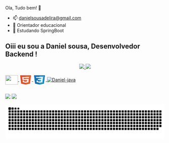 Ola, Tudo bem! 👋
 


- 📫 danielsousadelira@gmail.com
- 🔭 Orientador educacional
- 🌱 Estudando SpringBoot

## Oiii eu sou a Daniel sousa, Desenvolvedor Backend !
<div align="center">
  <a href="https://github.com/Danielscript1">
  <img height="100em" src="https://github-readme-stats.vercel.app/api?username=Danielscript1&show_icons=true&theme=aura&include_all_commits=true&count_private=true"/>
  <img height="100em" src="https://github-readme-stats.vercel.app/api/top-langs/?username=Danielscript1&layout=compact&langs_count=7&theme=chartreuse-dark"/>
</div>
<div style="display: inline_block"><br>
  <img align="center" height="30" width="40" src="https://cdn.jsdelivr.net/gh/devicons/devicon/icons/bootstrap/bootstrap-original.svg" />
  <img align="center" alt="Daniel-HTML" height="30" width="40" src="https://raw.githubusercontent.com/devicons/devicon/master/icons/html5/html5-original.svg">
  
  <img align="center" alt="Daniel-CSS" height="30" width="40" src="https://raw.githubusercontent.com/devicons/devicon/master/icons/css3/css3-original.svg">
   
  
  <img align="center" alt="Daniel-java" height="30" width="40" src="https://cdn.jsdelivr.net/gh/devicons/devicon/icons/spring/spring-original.svg"> 
  
</div>
  
  ##
 
<div> 
  

 	
  <a href = "mailto:danielsousadelira@gmail.com"><img src="https://img.shields.io/badge/-Gmail-%23333?style=for-the-badge&logo=gmail&logoColor=white" target="_blank"></a>
  <a href="https://www.linkedin.com/in/daniel-sousa-4968b818a/" target="_blank"><img src="https://img.shields.io/badge/-LinkedIn-%230077B5?style=for-the-badge&logo=linkedin&logoColor=white" target="_blank"></a> 
 
  ![Snake animation](https://github.com/Danielscript1/Danielscript1/blob/output/github-contribution-grid-snake.svg)
 




 
